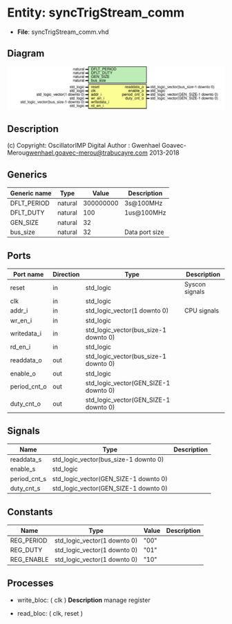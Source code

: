 # Entity: syncTrigStream_comm

- **File**: syncTrigStream_comm.vhd
## Diagram

![Diagram](syncTrigStream_comm.svg "Diagram")
## Description

(c) Copyright: OscillatorIMP Digital
Author : Gwenhael Goavec-Merou<gwenhael.goavec-merou@trabucayre.com>
2013-2018
## Generics

| Generic name | Type    | Value     | Description    |
| ------------ | ------- | --------- | -------------- |
| DFLT_PERIOD  | natural | 300000000 | 3s@100MHz      |
| DFLT_DUTY    | natural | 100       | 1us@100MHz     |
| GEN_SIZE     | natural | 32        |                |
| bus_size     | natural | 32        | Data port size |
## Ports

| Port name    | Direction | Type                                  | Description    |
| ------------ | --------- | ------------------------------------- | -------------- |
| reset        | in        | std_logic                             | Syscon signals |
| clk          | in        | std_logic                             |                |
| addr_i       | in        | std_logic_vector(1 downto 0)          | CPU signals    |
| wr_en_i      | in        | std_logic                             |                |
| writedata_i  | in        | std_logic_vector(bus_size-1 downto 0) |                |
| rd_en_i      | in        | std_logic                             |                |
| readdata_o   | out       | std_logic_vector(bus_size-1 downto 0) |                |
| enable_o     | out       | std_logic                             |                |
| period_cnt_o | out       | std_logic_vector(GEN_SIZE-1 downto 0) |                |
| duty_cnt_o   | out       | std_logic_vector(GEN_SIZE-1 downto 0) |                |
## Signals

| Name         | Type                                  | Description |
| ------------ | ------------------------------------- | ----------- |
| readdata_s   | std_logic_vector(bus_size-1 downto 0) |             |
| enable_s     | std_logic                             |             |
| period_cnt_s | std_logic_vector(GEN_SIZE-1 downto 0) |             |
| duty_cnt_s   | std_logic_vector(GEN_SIZE-1 downto 0) |             |
## Constants

| Name       | Type                         | Value | Description |
| ---------- | ---------------------------- | ----- | ----------- |
| REG_PERIOD | std_logic_vector(1 downto 0) | "00"  |             |
| REG_DUTY   | std_logic_vector(1 downto 0) | "01"  |             |
| REG_ENABLE | std_logic_vector(1 downto 0) | "10"  |             |
## Processes
- write_bloc: ( clk )
**Description**
manage register

- read_bloc: ( clk, reset )
